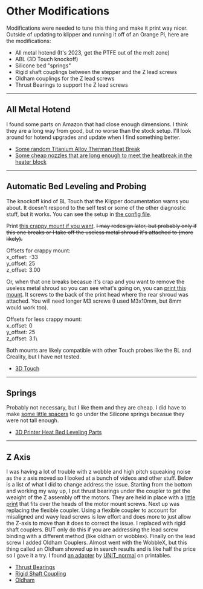# Other Modifications

Modifications were needed to tune this thing and make it print way nicer. Outside of updating to klipper and running it off of an Orange Pi, here are the modifications:

- All metal hotend (It's 2023, get the PTFE out of the melt zone)
- ABL (3D Touch knockoff)
- Silicone bed "springs"
- Rigid shaft couplings between the stepper and the Z lead screws
- Oldham couplings for the Z lead screws
- Thrust Bearings to support the Z lead screws

---

## All Metal Hotend

I found  some parts on Amazon that had close enough dimensions. I think they are a long way from good, but no worse than the stock setup.  I'll look around for hotend upgrades and update when I find something better.

- [Some random Titanium Alloy Therman Heat Break](https://www.amazon.com/dp/B07JD2S4GK)
- [Some cheap nozzles that are long enough to meet the heatbreak in the heater block](https://www.amazon.com/dp/B0C283TNWK)

---

## Automatic Bed Leveling and Probing

The knockoff kind of BL Touch that the Klipper documentation warns you about. It doesn't respond to the self test or some of the other diagnostic stuff, but it works.  You can see the setup in [the config file](../Klipper%20Config/printer.cfg).

Print [this crappy mount if you want](Touch%20Mount.3mf). ~~I may redesign later, but probably only if this one breaks or I take off the useless metal shroud it's attached to (more likely).~~

Offsets for crappy mount:  
x_offset: -33  
y_offset: 25  
z_offset: 3.00  


Or, when that one breaks becasue it's crap and you want to remove the useless metal shroud so you can see what's going on, you can [print this mount](Touch%20Mount%20-%20Back.3mf). It screws to the back of the print head where the rear shroud was attached. You will need longer M3 screws (I used M3x10mm, but 8mm would work too).

Offsets for less crappy mount:\
x_offset: 0\
y_offset: 25\
z_offset: 3.1\


Both mounts are likely compatible with other Touch probes like the BL and Creality, but I have not tested.

- [3D Touch](https://www.amazon.com/dp/B09M9V8Y4Y "trust me, bro.")

---

## Springs

Probably not necessary, but I like them and they are cheap. I did have to make [some little spacers](SiliconeBedMountSpacers.3mf "put them on the bottom") to go under the Silicone springs becasue they were not tall enough.

- [3D Printer Heat Bed Leveling Parts](https://www.amazon.com/dp/B093Y89KS9)

---

## Z Axis

I was having a lot of trouble with z wobble and high pitch squeaking noise as the z axis moved so I looked at a bunch of videos and other stuff. Below is a list of what I did to change address the issue.
Starting from the bottom and working my way up, I put thrust bearings under the coupler to get the weaight of the Z assembly off the motors. They are held in place with a [little print](NEMA17_Thrust_Bearing_Holder.3mf) that fits over the heads of the motor mount screws.
Next up was replacing the flexible coupler. Using a flexible coupler to account for misaligned and wavy lead screws is low effort and does more to just allow the Z-axis to move than it does to correct the issue. I replaced with rigid shaft couplers. BUT only do this if you are addressing the lead screw binding with a different method (like oldham or wobblex).
Finally on the lead screw I added Oldham Couplers. Almost went with the WobbleX, but this thing called an Oldham showed up in search results and is like half the price so I gave it a try. I found [an adapter](https://www.printables.com/model/376711-sp-5-oldham-coupling-adapter) by [UNIT_normal](https://www.printables.com/@UNIT_normal_528315) on printables.

- [Thrust Bearings](https://www.amazon.com/gp/product/B07QLTXJDH "Maybe unneceary, but they are cheap.")
- [Rigid Shaft Coupling](https://www.amazon.com/dp/B08ZJ854Z6 "They don't do yoga")
- [Oldham](https://www.amazon.com/dp/B0BQMWC1VG "Named for leftovers past their prime.")